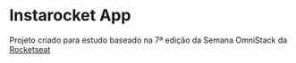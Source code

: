 # Instarocket App

Projeto criado para estudo baseado na 7ª edição da Semana OmniStack da [Rocketseat](https://rocketseat.com.br/)
